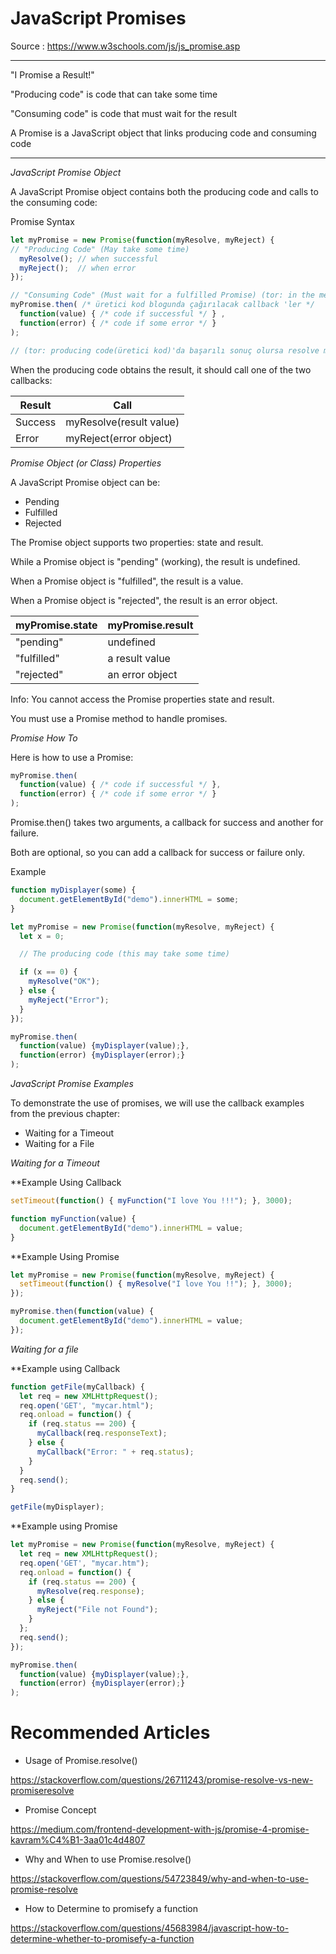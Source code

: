 
# JavaScript Promises

Source : https://www.w3schools.com/js/js_promise.asp

---

"I Promise a Result!"

"Producing code" is code that can take some time

"Consuming code" is code that must wait for the result

A Promise is a JavaScript object that links producing code and consuming code

---



*JavaScript Promise Object*

A JavaScript Promise object contains both the producing code and calls to the consuming code:

Promise Syntax

```js
let myPromise = new Promise(function(myResolve, myReject) {
// "Producing Code" (May take some time)
  myResolve(); // when successful
  myReject();  // when error
});

// "Consuming Code" (Must wait for a fulfilled Promise) (tor: in the meantime "then" method means "execute" myPromise block  )
myPromise.then( /* üretici kod blogunda çağırılacak callback 'ler */
  function(value) { /* code if successful */ } ,  
  function(error) { /* code if some error */ }
);

// (tor: producing code(üretici kod)'da başarılı sonuç olursa resolve methodunu çağırırız, fakat üretici kodda işlem başarısız olursa reject callback çağırırız.)

```

When the producing code obtains the result, it should call one of the two callbacks:

Result  | Call
--------|------------------------
Success | myResolve(result value)
Error   | myReject(error object)

*Promise Object (or Class) Properties*

A JavaScript Promise object can be:

- Pending
- Fulfilled
- Rejected

The Promise object supports two properties: state and result.

While a Promise object is "pending" (working), the result is undefined.

When a Promise object is "fulfilled", the result is a value.

When a Promise object is "rejected", the result is an error object.

myPromise.state | myPromise.result
----------------|-----------------
"pending"       | undefined
"fulfilled"     | a result value
"rejected"      | an error object

Info: You cannot access the Promise properties state and result.

You must use a Promise method to handle promises.

*Promise How To*

Here is how to use a Promise:

```js
myPromise.then(
  function(value) { /* code if successful */ },
  function(error) { /* code if some error */ }
);

```

Promise.then() takes two arguments, a callback for success and another for failure.

Both are optional, so you can add a callback for success or failure only.

Example

```js
function myDisplayer(some) {
  document.getElementById("demo").innerHTML = some;
}

let myPromise = new Promise(function(myResolve, myReject) {
  let x = 0;

  // The producing code (this may take some time)

  if (x == 0) {
    myResolve("OK");
  } else {
    myReject("Error");
  }
});

myPromise.then(
  function(value) {myDisplayer(value);},
  function(error) {myDisplayer(error);}
);

```

*JavaScript Promise Examples*

To demonstrate the use of promises, we will use the callback examples from the previous chapter:

- Waiting for a Timeout
- Waiting for a File

*Waiting for a Timeout*

**Example Using Callback

```js
setTimeout(function() { myFunction("I love You !!!"); }, 3000);

function myFunction(value) {
  document.getElementById("demo").innerHTML = value;
}

```

**Example Using Promise

```js
let myPromise = new Promise(function(myResolve, myReject) {
  setTimeout(function() { myResolve("I love You !!"); }, 3000);
});

myPromise.then(function(value) {
  document.getElementById("demo").innerHTML = value;
});

```

*Waiting for a file*

**Example using Callback

```js
function getFile(myCallback) {
  let req = new XMLHttpRequest();
  req.open('GET', "mycar.html");
  req.onload = function() {
    if (req.status == 200) {
      myCallback(req.responseText);
    } else {
      myCallback("Error: " + req.status);
    }
  }
  req.send();
}

getFile(myDisplayer);

```

**Example using Promise

```js
let myPromise = new Promise(function(myResolve, myReject) {
  let req = new XMLHttpRequest();
  req.open('GET', "mycar.htm");
  req.onload = function() {
    if (req.status == 200) {
      myResolve(req.response);
    } else {
      myReject("File not Found");
    }
  };
  req.send();
});

myPromise.then(
  function(value) {myDisplayer(value);},
  function(error) {myDisplayer(error);}
);

```

# Recommended Articles

- Usage of Promise.resolve()

https://stackoverflow.com/questions/26711243/promise-resolve-vs-new-promiseresolve


- Promise Concept

https://medium.com/frontend-development-with-js/promise-4-promise-kavram%C4%B1-3aa01c4d4807

- Why and When to use Promise.resolve()

https://stackoverflow.com/questions/54723849/why-and-when-to-use-promise-resolve

- How to Determine to promisefy a function 

https://stackoverflow.com/questions/45683984/javascript-how-to-determine-whether-to-promisefy-a-function